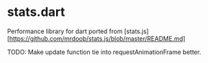 stats.dart
==========

Performance library for dart ported from [stats.js][https://github.com/mrdoob/stats.js/blob/master/README.md]

TODO: Make update function tie into requestAnimationFrame better.
